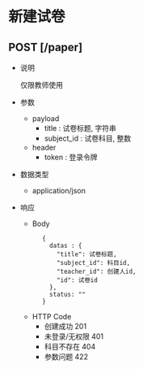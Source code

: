 #  新建试卷

## POST [/paper]
+ 说明

  仅限教师使用

+ 参数
   + payload
     + title : 试卷标题, 字符串
     + subject_id : 试卷科目, 整数
   + header
     + token : 登录令牌

+ 数据类型
  + application/json

+ 响应
  + Body
  ```
        {
          datas : {
            "title": 试卷标题,
            "subject_id": 科目id,
            "teacher_id": 创建人id,
            "id": 试卷id
          },
          status: ""
        }
  ```
  + HTTP Code
    + 创建成功 201
    + 未登录/无权限 401
    + 科目不存在 404
    + 参数问题 422
